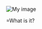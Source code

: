 ![My image](http://de.opensuse.org/images/thumb/d/d0/Icon-distribution.png/48px-Icon-distribution.png)


=What is it?